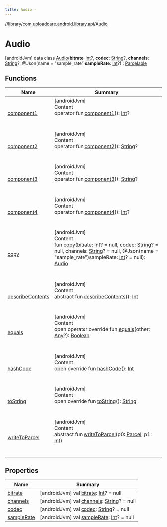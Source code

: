 ```yaml
---
title: Audio -
---
```

//[library](../../index.md)/[com.uploadcare.android.library.api](../index.md)/[Audio](index.md)



# Audio  
 [androidJvm] data class [Audio](index.md)(**bitrate**: [Int](https://kotlinlang.org/api/latest/jvm/stdlib/kotlin/-int/index.html)?, **codec**: [String](https://kotlinlang.org/api/latest/jvm/stdlib/kotlin/-string/index.html)?, **channels**: [String](https://kotlinlang.org/api/latest/jvm/stdlib/kotlin/-string/index.html)?, @Json(name = "sample_rate")**sampleRate**: [Int](https://kotlinlang.org/api/latest/jvm/stdlib/kotlin/-int/index.html)?) : [Parcelable](https://developer.android.com/reference/kotlin/android/os/Parcelable.html)   


## Functions  
  
|  Name|  Summary| 
|---|---|
| <a name="com.uploadcare.android.library.api/Audio/component1/#/PointingToDeclaration/"></a>[component1](component1.md)| <a name="com.uploadcare.android.library.api/Audio/component1/#/PointingToDeclaration/"></a>[androidJvm]  <br>Content  <br>operator fun [component1](component1.md)(): [Int](https://kotlinlang.org/api/latest/jvm/stdlib/kotlin/-int/index.html)?  <br><br><br>
| <a name="com.uploadcare.android.library.api/Audio/component2/#/PointingToDeclaration/"></a>[component2](component2.md)| <a name="com.uploadcare.android.library.api/Audio/component2/#/PointingToDeclaration/"></a>[androidJvm]  <br>Content  <br>operator fun [component2](component2.md)(): [String](https://kotlinlang.org/api/latest/jvm/stdlib/kotlin/-string/index.html)?  <br><br><br>
| <a name="com.uploadcare.android.library.api/Audio/component3/#/PointingToDeclaration/"></a>[component3](component3.md)| <a name="com.uploadcare.android.library.api/Audio/component3/#/PointingToDeclaration/"></a>[androidJvm]  <br>Content  <br>operator fun [component3](component3.md)(): [String](https://kotlinlang.org/api/latest/jvm/stdlib/kotlin/-string/index.html)?  <br><br><br>
| <a name="com.uploadcare.android.library.api/Audio/component4/#/PointingToDeclaration/"></a>[component4](component4.md)| <a name="com.uploadcare.android.library.api/Audio/component4/#/PointingToDeclaration/"></a>[androidJvm]  <br>Content  <br>operator fun [component4](component4.md)(): [Int](https://kotlinlang.org/api/latest/jvm/stdlib/kotlin/-int/index.html)?  <br><br><br>
| <a name="com.uploadcare.android.library.api/Audio/copy/#kotlin.Int?#kotlin.String?#kotlin.String?#kotlin.Int?/PointingToDeclaration/"></a>[copy](copy.md)| <a name="com.uploadcare.android.library.api/Audio/copy/#kotlin.Int?#kotlin.String?#kotlin.String?#kotlin.Int?/PointingToDeclaration/"></a>[androidJvm]  <br>Content  <br>fun [copy](copy.md)(bitrate: [Int](https://kotlinlang.org/api/latest/jvm/stdlib/kotlin/-int/index.html)? = null, codec: [String](https://kotlinlang.org/api/latest/jvm/stdlib/kotlin/-string/index.html)? = null, channels: [String](https://kotlinlang.org/api/latest/jvm/stdlib/kotlin/-string/index.html)? = null, @Json(name = "sample_rate")sampleRate: [Int](https://kotlinlang.org/api/latest/jvm/stdlib/kotlin/-int/index.html)? = null): [Audio](index.md)  <br><br><br>
| <a name="android.os/Parcelable/describeContents/#/PointingToDeclaration/"></a>[describeContents](../../com.uploadcare.android.library.exceptions/-uploadcare-exception/index.md#%5Bandroid.os%2FParcelable%2FdescribeContents%2F%23%2FPointingToDeclaration%2F%5D%2FFunctions%2F2103969333)| <a name="android.os/Parcelable/describeContents/#/PointingToDeclaration/"></a>[androidJvm]  <br>Content  <br>abstract fun [describeContents](../../com.uploadcare.android.library.exceptions/-uploadcare-exception/index.md#%5Bandroid.os%2FParcelable%2FdescribeContents%2F%23%2FPointingToDeclaration%2F%5D%2FFunctions%2F2103969333)(): [Int](https://kotlinlang.org/api/latest/jvm/stdlib/kotlin/-int/index.html)  <br><br><br>
| <a name="kotlin/Any/equals/#kotlin.Any?/PointingToDeclaration/"></a>[equals](../../com.uploadcare.android.library.utils/-moshi-adapter/index.md#%5Bkotlin%2FAny%2Fequals%2F%23kotlin.Any%3F%2FPointingToDeclaration%2F%5D%2FFunctions%2F2103969333)| <a name="kotlin/Any/equals/#kotlin.Any?/PointingToDeclaration/"></a>[androidJvm]  <br>Content  <br>open operator override fun [equals](../../com.uploadcare.android.library.utils/-moshi-adapter/index.md#%5Bkotlin%2FAny%2Fequals%2F%23kotlin.Any%3F%2FPointingToDeclaration%2F%5D%2FFunctions%2F2103969333)(other: [Any](https://kotlinlang.org/api/latest/jvm/stdlib/kotlin/-any/index.html)?): [Boolean](https://kotlinlang.org/api/latest/jvm/stdlib/kotlin/-boolean/index.html)  <br><br><br>
| <a name="kotlin/Any/hashCode/#/PointingToDeclaration/"></a>[hashCode](../../com.uploadcare.android.library.utils/-moshi-adapter/index.md#%5Bkotlin%2FAny%2FhashCode%2F%23%2FPointingToDeclaration%2F%5D%2FFunctions%2F2103969333)| <a name="kotlin/Any/hashCode/#/PointingToDeclaration/"></a>[androidJvm]  <br>Content  <br>open override fun [hashCode](../../com.uploadcare.android.library.utils/-moshi-adapter/index.md#%5Bkotlin%2FAny%2FhashCode%2F%23%2FPointingToDeclaration%2F%5D%2FFunctions%2F2103969333)(): [Int](https://kotlinlang.org/api/latest/jvm/stdlib/kotlin/-int/index.html)  <br><br><br>
| <a name="kotlin/Any/toString/#/PointingToDeclaration/"></a>[toString](../../com.uploadcare.android.library.utils/-moshi-adapter/index.md#%5Bkotlin%2FAny%2FtoString%2F%23%2FPointingToDeclaration%2F%5D%2FFunctions%2F2103969333)| <a name="kotlin/Any/toString/#/PointingToDeclaration/"></a>[androidJvm]  <br>Content  <br>open override fun [toString](../../com.uploadcare.android.library.utils/-moshi-adapter/index.md#%5Bkotlin%2FAny%2FtoString%2F%23%2FPointingToDeclaration%2F%5D%2FFunctions%2F2103969333)(): [String](https://kotlinlang.org/api/latest/jvm/stdlib/kotlin/-string/index.html)  <br><br><br>
| <a name="android.os/Parcelable/writeToParcel/#android.os.Parcel#kotlin.Int/PointingToDeclaration/"></a>[writeToParcel](../../com.uploadcare.android.library.exceptions/-uploadcare-exception/index.md#%5Bandroid.os%2FParcelable%2FwriteToParcel%2F%23android.os.Parcel%23kotlin.Int%2FPointingToDeclaration%2F%5D%2FFunctions%2F2103969333)| <a name="android.os/Parcelable/writeToParcel/#android.os.Parcel#kotlin.Int/PointingToDeclaration/"></a>[androidJvm]  <br>Content  <br>abstract fun [writeToParcel](../../com.uploadcare.android.library.exceptions/-uploadcare-exception/index.md#%5Bandroid.os%2FParcelable%2FwriteToParcel%2F%23android.os.Parcel%23kotlin.Int%2FPointingToDeclaration%2F%5D%2FFunctions%2F2103969333)(p0: [Parcel](https://developer.android.com/reference/kotlin/android/os/Parcel.html), p1: [Int](https://kotlinlang.org/api/latest/jvm/stdlib/kotlin/-int/index.html))  <br><br><br>


## Properties  
  
|  Name|  Summary| 
|---|---|
| <a name="com.uploadcare.android.library.api/Audio/bitrate/#/PointingToDeclaration/"></a>[bitrate](bitrate.md)| <a name="com.uploadcare.android.library.api/Audio/bitrate/#/PointingToDeclaration/"></a> [androidJvm] val [bitrate](bitrate.md): [Int](https://kotlinlang.org/api/latest/jvm/stdlib/kotlin/-int/index.html)? = null   <br>
| <a name="com.uploadcare.android.library.api/Audio/channels/#/PointingToDeclaration/"></a>[channels](channels.md)| <a name="com.uploadcare.android.library.api/Audio/channels/#/PointingToDeclaration/"></a> [androidJvm] val [channels](channels.md): [String](https://kotlinlang.org/api/latest/jvm/stdlib/kotlin/-string/index.html)? = null   <br>
| <a name="com.uploadcare.android.library.api/Audio/codec/#/PointingToDeclaration/"></a>[codec](codec.md)| <a name="com.uploadcare.android.library.api/Audio/codec/#/PointingToDeclaration/"></a> [androidJvm] val [codec](codec.md): [String](https://kotlinlang.org/api/latest/jvm/stdlib/kotlin/-string/index.html)? = null   <br>
| <a name="com.uploadcare.android.library.api/Audio/sampleRate/#/PointingToDeclaration/"></a>[sampleRate](sample-rate.md)| <a name="com.uploadcare.android.library.api/Audio/sampleRate/#/PointingToDeclaration/"></a> [androidJvm] val [sampleRate](sample-rate.md): [Int](https://kotlinlang.org/api/latest/jvm/stdlib/kotlin/-int/index.html)? = null   <br>

